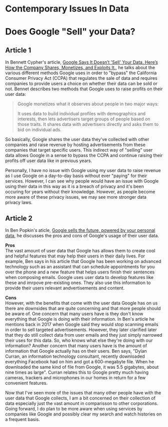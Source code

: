 # Contemporary Issues In Data

# Does Google "Sell" your Data?

## Article 1
In Bennett Cypher's article, [Google Says It Doesn’t 'Sell' Your Data. Here’s How the Company Shares, Monetizes, and Exploits It.](https://www.eff.org/deeplinks/2020/03/google-says-it-doesnt-sell-your-data-heres-how-company-shares-monetizes-and), he talks about the various different methods Google uses in order to "bypass" the California Consumer Privacy Act (CCPA) that regulates the sale of data and requires companies to provide users a choice on whether their data can be sold or not. Bennet describes two methods that Google uses to raise profits on their user data:

>Google monetizes what it observes about people in two major ways:
>
>It uses data to build individual profiles with demographics and interests, then lets advertisers target groups of people based on those traits.
>It shares data with advertisers directly and asks them to bid on individual ads.

So basically, Google shares the user data they've collected with other companies and raise revenue by hosting advertisements from these companies that target specific users. This indirect way of "selling" user data allows Google in a sense to bypass the CCPA and continue raising their profits off user data like in previous years.

Personally, I have no issue with Google using my user data to raise revenue as I use Google on a day-to-day basis without ever "paying" for their services. However, I can see why people would have an issue with Google using their data in this way as it is a breach of privacy and it's been occuring for years without their knowledge. However, as people become more aware of these privacy issues, we may see more stronger data privacy laws.

## Article 2
In Ben Popkin's aticle, [Google sells the future, powered by your personal data](https://www.nbcnews.com/tech/tech-news/google-sells-future-powered-your-personal-data-n870501), he discusses the pros and cons of Google's usage of their user data.

**Pros**  
The vast amount of user data that Google has allows them to create cool and helpful features that may help their users in their daily lives. For example, Ben says in his article that Google has been working on advanced technology such as an assistant that can schedule appointments for you over the phone and a new feature that helps users finish their sentences when composing emails. Google uses user data to develop features like these and imrpove pre-existing ones. They also use this information to provide their users relevant andvertisements and content.

**Cons**  
However, with the benefits that come with the user data Google has on us there are downsides that are quite concerning and that more people should be aware of. One concern that many users have is they don't know everything that Google is doing with their information. In Ben's article he mentions back in 2017 when Google said they would stop scanning emails in order to sell targeted advertisements. However, they later clarified later that they do still collect data from user emails and they just simply narrowed their uses for this data. So, who knows what else they're doing with our information? Another concern that many users have is the amount of information that Google actually has on their users. Ben says, "Dylan Curran, an information technology consultant, recently downloaded everything Facebook had on him and got a 600-megabyte file. When he downloaded the same kind of file from Google, it was 5.5 gigabytes, about nine times as large". Curran relates this to Google pretty much having cameras, trackers and microphones in our homes in return for a few convenient features.

Now that I've seen more of the issues that many other people have with the user data that Google collects, I am a bit concerned on their collection of data especially just the vast amount in comparisson to other corporations. Going forward, I do plan to be more aware when using services by companies like Google and possibly clear my search and watch histories on a frequent basis.
